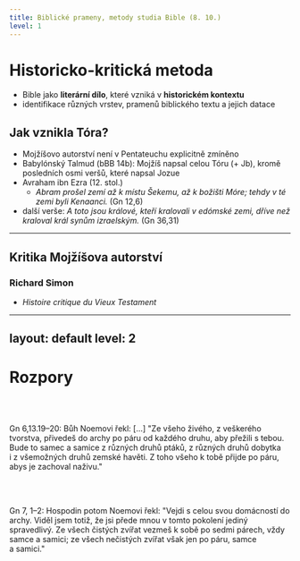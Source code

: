 ```yaml
---
title: Biblické prameny, metody studia Bible (8. 10.)
level: 1
---
```


<v-click>

# Historicko-kritická metoda

- Bible jako **literární dílo**, které vzniká v **historickém kontextu**
- identifikace různých vrstev, pramenů biblického textu a jejich datace

</v-click>

<v-clicks>

## Jak vznikla Tóra?

- Mojžíšovo autorství není v Pentateuchu explicitně zmíněno
- Babylónský Talmud (bBB 14b): Mojžíš napsal celou Tóru (+ Jb), kromě posledních osmi veršů, které napsal Jozue
- Avraham ibn Ezra (12. stol.) 
  - _Abram prošel zemí až k místu Šekemu, až k božišti Móre; <span v-mark.underline.red="3">tehdy</span > v té zemi <span v-mark.underline.red="3">byli</span> Kenaanci._ (Gn 12,6)
- další verše: _A toto jsou králové, kteří kralovali v edómské zemi, dříve než kraloval král synům izraelským._ (Gn 36,31)

</v-clicks>

---

## Kritika Mojžíšova autorství

### Richard Simon
- _Histoire critique du Vieux Testament_ 

---

layout: default
level: 2
---

# Rozpory

<br>

<div class="text-2xl max-w-3xl text-justify mx-auto">

<br>Gn 6,13.19–20: Bůh Noemovi řekl: \[...\] "Ze všeho živého, z veškerého tvorstva, přivedeš do archy po páru od každého druhu, aby přežili s tebou. Bude to samec a samice z různých druhů ptáků, z různých druhů dobytka i z všemožných druhů zemské havěti. Z toho všeho k tobě přijde po páru, abys je zachoval naživu."

</div>

<br><br>

<div class="text-2xl max-w-3xl text-justify mx-auto">

Gn 7, 1–2: Hospodin potom Noemovi řekl: "Vejdi s celou svou domácností do archy. Viděl jsem totiž, že jsi přede mnou v tomto pokolení jediný spravedlivý. Ze všech čistých zvířat vezmeš k sobě po sedmi párech, vždy samce a samici; ze všech nečistých zvířat však jen po páru, samce a samici."

</div>
